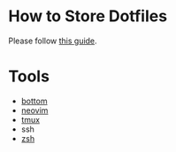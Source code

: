 # How to Store Dotfiles
Please follow [this guide](https://www.atlassian.com/git/tutorials/dotfiles).

# Tools
* [bottom](https://github.com/ClementTsang/bottom)
* [neovim](https://github.com/neovim/neovim)
* [tmux](https://github.com/tmux/tmux)
* ssh
* [zsh](https://github.com/zsh-users/zsh)
